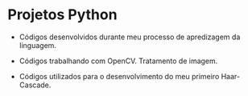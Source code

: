 # Projetos Python

- Códigos desenvolvidos durante meu processo de apredizagem da linguagem.

- Códigos trabalhando com OpenCV. Tratamento de imagem.

- Códigos utilizados para o desenvolvimento do meu primeiro Haar-Cascade.
